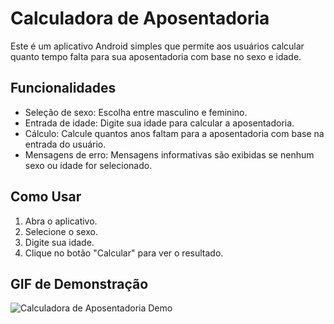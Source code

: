 # Calculadora de Aposentadoria

Este é um aplicativo Android simples que permite aos usuários calcular quanto tempo falta para sua aposentadoria com base no sexo e idade.

## Funcionalidades

- Seleção de sexo: Escolha entre masculino e feminino.
- Entrada de idade: Digite sua idade para calcular a aposentadoria.
- Cálculo: Calcule quantos anos faltam para a aposentadoria com base na entrada do usuário.
- Mensagens de erro: Mensagens informativas são exibidas se nenhum sexo ou idade for selecionado.

## Como Usar

1. Abra o aplicativo.
2. Selecione o sexo.
3. Digite sua idade.
4. Clique no botão "Calcular" para ver o resultado.

## GIF de Demonstração

![Calculadora de Aposentadoria Demo](./src/main/assets/demonstracao.gif)